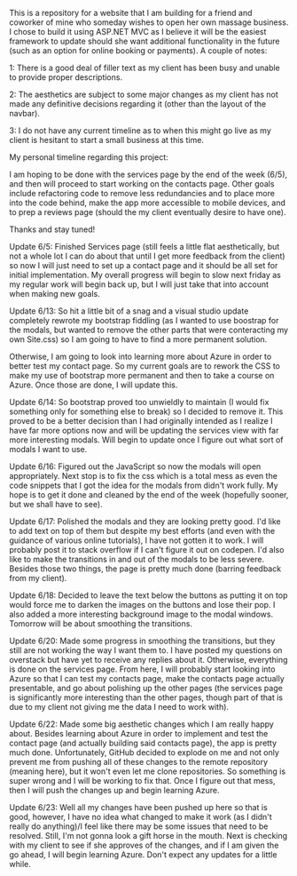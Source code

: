 This is a repository for a website that I am building for a friend and coworker of mine who someday wishes to open her own massage business.  I chose to build it using ASP.NET MVC as I believe it will be the easiest framework to update should she want additional functionality in the future (such as an option for online booking or payments).  A couple of notes:

1: There is a good deal of filler text as my client has been busy and unable to provide proper descriptions.

2: The aesthetics are subject to some major changes as my client has not made any definitive decisions regarding it (other than the layout of the navbar).

3: I do not have any current timeline as to when this might go live as my client is hesitant to start a small business at this time.


My personal timeline regarding this project:
  
  I am hoping to be done with the services page by the end of the week (6/5), and then will proceed to start working on the contacts page.
  Other goals include refactoring code to remove less redundancies and to place more into the code behind, make the app more accessible to   mobile devices, and to prep a reviews page (should the my client eventually desire to have one).
  
Thanks and stay tuned!

Update 6/5:
Finished Services page (still feels a little flat aesthetically, but not a whole lot I can do about that until I get more feedback from the client) so now I will just need to set up a contact page and it should be all set for initial implementation.  My overall progress will begin to slow next friday as my regular work will begin back up, but I will just take that into account when making new goals.

Update 6/13:
So hit a little bit of a snag and a visual studio update completely rewrote my bootstrap fiddling (as I wanted to use boostrap for the modals, but wanted to remove the other parts that were conteracting my own Site.css) so I am going to have to find a more permanent solution.  

Otherwise, I am going to look into learning more about Azure in order to better test my contact page.  So my current goals are to rework the CSS to make my use of bootstrap more permanent and then to take a course on Azure.  Once those are done, I will update this. 

Update 6/14:
So bootstrap proved too unwieldly to maintain (I would fix something only for something else to break) so I decided to remove it.  This proved to be a better decision than I had originally intended as I realize I have far more options now and will be updating the services view with far more interesting modals.  Will begin to update once I figure out what sort of modals I want to use.  

Update 6/16:
Figured out the JavaScript so now the modals will open appropriately.  Next stop is to fix the css which is a total mess as even the code snippets that I got the idea for the modals from didn't work fully.  My hope is to get it done and cleaned by the end of the week (hopefully sooner, but we shall have to see).

Update 6/17: 
Polished the modals and they are looking pretty good.  I'd like to add text on top of them but despite my best efforts (and even with the guidance of various online tutorials), I have not gotten it to work.  I will probably post it to stack overflow if I can't figure it out on codepen.  I'd also like to make the transitions in and out of the modals to be less severe.  Besides those two things, the page is pretty much done (barring feedback from my client). 

Update 6/18:
Decided to leave the text below the buttons as putting it on top would force me to darken the images on the buttons and lose their pop.  I also added a more interesting background image to the modal windows.  Tomorrow will be about smoothing the transitions.

Update 6/20:
Made some progress in smoothing the transitions, but they still are not working the way I want them to.  I have posted my questions on overstack but have yet to receive any replies about it.  Otherwise, everything is done on the services page.  From here, I will probably start looking into Azure so that I can test my contacts page, make the contacts page actually presentable, and go about polishing up the other pages (the services page is significantly more interesting than the other pages, though part of that is due to my client not giving me the data I need to work with).

Update 6/22:
Made some big aesthetic changes which I am really happy about.  Besides learning about Azure in order to implement and test the contact page (and actually building said contacts page), the app is pretty much done.  Unfortunately, GitHub decided to explode on me and not only prevent me from pushing all of these changes to the remote repository (meaning here), but it won't even let me clone repositories.  So something is super wrong and I will be working to fix that.  Once I figure out that mess, then I will push the changes up and begin learning Azure.

Update 6/23:
Well all my changes have been pushed up here so that is good, however, I have no idea what changed to make it work (as I didn't really do anything)/I feel like there may be some issues that need to be resolved.  Still, I'm not gonna look a gift horse in the mouth.  Next is checking with my client to see if she approves of the changes, and if I am given the go ahead, I will begin learning Azure.  Don't expect any updates for a little while.

